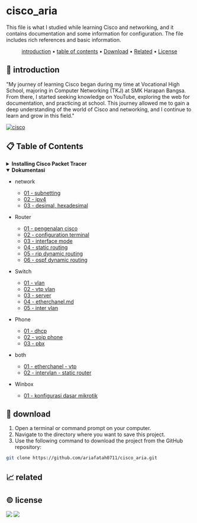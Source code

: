 # cisco_aria

This file is what I studied while learning Cisco and networking, and it contains documentation and some information for configuration. The file includes rich references and basic information.

<p align="center">
  <a href="#introduction">introduction</a> •
  <a href="#table-of-contents">table of contents</a> •
  <a href="#download">Download</a> •
  <a href="#related">Related</a> •
  <a href="#license">License</a>
</p>

<p id="introduction"></p>

## 🚀 introduction
"My journey of learning Cisco began during my time at Vocational High School, majoring in Computer Networking (TKJ) at SMK Harapan Bangsa. From there, I started seeking knowledge on YouTube, exploring the web for documentation, and practicing at school. This journey allowed me to gain a deep understanding of the world of Cisco and networking, and I continue to learn and grow in this field."

<p align="left"> <a href="#">
  <img alt="cisco" src="https://img.shields.io/badge/-Cisco-1BA0D7?style=flat-square&logo=cisco&logoColor=white" />
  </a>
</p>

<p id="table-of-contents"></p>

## 📋 Table of Contents
<details>
  <summary><b>Installing Cisco Packet Tracer</b></summary>

  1. **Download Cisco Packet Tracer**
     - Go to the [Cisco Networking Academy](https://www.netacad.com/) website.
     - Log in or create an account if you don't have one.
     - Once logged in, navigate to the Cisco Packet Tracer download page.
     - Download the appropriate version of Cisco Packet Tracer for your operating system (Linux, Windows, or macOS).
  2. **Install Cisco Packet Tracer**
     - Double-click the downloaded Cisco Packet Tracer installer (exe) file.
     - Follow the installation wizard, accepting the license agreement and specifying the installation location.
     - Click "Install" to begin the installation process.
  3. **Launch Cisco Packet Tracer**
     - Launch Cisco Packet Tracer from your applications menu
</details>

<details id="back" open>
  <summary><b>Dokumentasi</b></summary>

  - network
    - <a href="./notes cisco/README/01 - subneting.md">01 - subnetting</a>
    - <a href="./notes cisco/README/02 - ipv4.md">02 - ipv4</a>
    - <a href="./notes cisco/README/03 - desimal, hexadesimal.md">03 - desimal, hexadesimal</a>

  - Router
    - <a href="./cisco 01/README/01 - pengenalan cisco.md">01 - pengenalan cisco</a>
    - <a href="./cisco 01/README/02 - configuration terminal.md">02 - configuration terminal</a>
    - <a href="./cisco 01/README/03 - interface mode.md">03 - interface mode</a>
    - <a href="./cisco 01/README/04 - static routing.md">04 - static routing</a>
    - <a href="./cisco 01/README/05 - rip dynamic routing.md">05 - rip dynamic routing</a>
    - <a href="./cisco 01/README/06 - ospf dynamic routing.md">06 - ospf dynamic routing</a>
  
  - Switch
    - <a href="./cisco 02/README/01 - vlan.md">01 - vlan</a>
    - <a href="./cisco 02/README/02 - vtp vlan.md">02 - vtp vlan</a>
    - <a href="./cisco 02/README/03 - server.md">03 - server</a>
    - <a href="./cisco 02/README/04 - etherchanel.md">04 - etherchanel.md</a>
    - <a href="./cisco 02/README/05 - inter vlan.md">05 - inter vlan</a>
    
  - Phone
    - <a href="./cisco 03/README/01 - dhcp.md">01 - dhcp</a>
    - <a href="./cisco 03/README/02 - voip phone.md">02 - voip phone</a>
    - <a href="./cisco 03/README/03 - pbx phone.md">03 - pbx</a>
    
  - both
    - <a href="./cisco 04/README/01 - etherchanel - vtp.md">01 - etherchanel - vtp</a>
    - <a href="./cisco 04/README/02 - intervlan - static router.md">02 - intervlan - static router</a>
  
  - Winbox
    - <a href="./winbox/README/01 - konfigurasi dasar mikrotik.md">01 - konfigurasi dasar mikrotik</a>
</details>

<p id="download"></p>

## 🔨 download

1. Open a terminal or command prompt on your computer.
2. Navigate to the directory where you want to save this project.
3. Use the following command to download the project from the GitHub repository:
```sh
git clone https://github.com/ariafatah0711/cisco_aria.git
```

<p id="related"></p>

## 📈 related

<p id="license"></p>

## ©️ license
<a href="https://github.com/ariafatah0711" alt="CREATED"><img src="https://img.shields.io/static/v1?style=for-the-badge&label=CREATED%20BY&message=ariafatah0711&color=000000"></a>
<a href="https://github.com/ariafatah0711/ariafatah0711/blob/main/LICENSE" alt="LICENSE"><img src="https://img.shields.io/static/v1?style=for-the-badge&label=LICENSE&message=MIT&color=000000"></a>
